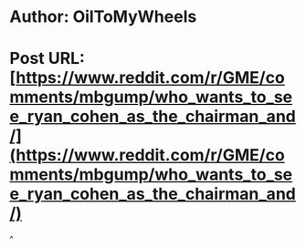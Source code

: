 # Author: OilToMyWheels
# Post URL: [https://www.reddit.com/r/GME/comments/mbgump/who_wants_to_see_ryan_cohen_as_the_chairman_and/](https://www.reddit.com/r/GME/comments/mbgump/who_wants_to_see_ryan_cohen_as_the_chairman_and/)


^